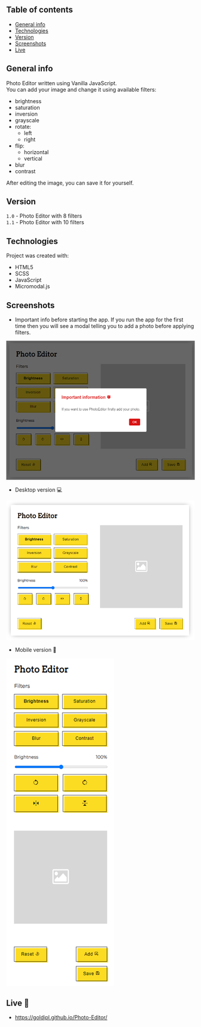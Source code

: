 ## Table of contents
* [General info](#general-info)
* [Technologies](#technologies)
* [Version](#version)
* [Screenshots](#screenshots)
* [Live](#live-star2)

## General info
Photo Editor written using Vanilla JavaScript.    
You can add your image and change it using available filters:
* brightness
* saturation
* inversion
* grayscale
* rotate:
    * left
    * right
* flip:
    * horizontal
    * vertical
* blur  
* contrast  

After editing the image, you can save it for yourself.

## Version
`1.0` - Photo Editor with 8 filters  
`1.1` - Photo Editor with 10 filters

## Technologies
Project was created with:
* HTML5
* SCSS
* JavaScript
* Micromodal.js

## Screenshots
* Important info before starting the app. If you run the app for the first time then you will see a modal telling you to add a photo before applying filters.    

![screenshot](./img/screenshot_modal.png)

* Desktop version :computer:     

![screenshot](./img/screenshot_desktop.png)

* Mobile version :iphone:   

![screenshot](./img/screenshot_mobile.png)

## Live :star2:
* https://goldipl.github.io/Photo-Editor/